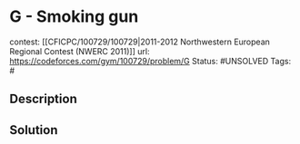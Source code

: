 # G - Smoking gun

contest: [[CFICPC/100729/100729|2011-2012 Northwestern European Regional Contest (NWERC 2011)]]
url: https://codeforces.com/gym/100729/problem/G
Status: #UNSOLVED
Tags: #

## Description

## Solution

